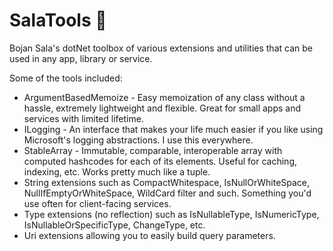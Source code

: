 # SalaTools 🧰
Bojan Sala's dotNet toolbox of various extensions and utilities that can be used in any app, library or service.

Some of the tools included:

- ArgumentBasedMemoize - Easy memoization of any class without a hassle, extremely lightweight and flexible. Great for small apps and services with limited lifetime.
- ILogging - An interface that makes your life much easier if you like using Microsoft's logging abstractions. I use this everywhere.
- StableArray - Immutable, comparable, interoperable array with computed hashcodes for each of its elements. Useful for caching, indexing, etc. Works pretty much like a tuple.
- String extensions such as CompactWhitespace, IsNullOrWhiteSpace, NullIfEmptyOrWhiteSpace, WildCard filter and such. Something you'd use often for client-facing services.
- Type extensions (no reflection) such as IsNullableType, IsNumericType, IsNullableOrSpecificType, ChangeType, etc.
- Uri extensions allowing you to easily build query parameters.
